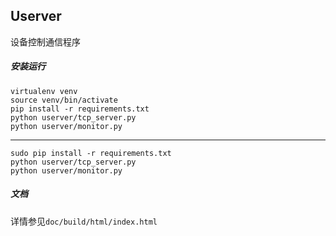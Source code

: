 ## Userver
设备控制通信程序
##### 安装运行
    virtualenv venv
    source venv/bin/activate
    pip install -r requirements.txt
    python userver/tcp_server.py
    python userver/monitor.py
---- 
    sudo pip install -r requirements.txt
    python userver/tcp_server.py
    python userver/monitor.py
##### 文档
详情参见`doc/build/html/index.html`
